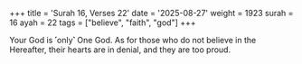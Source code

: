 +++
title = 'Surah 16, Verses 22'
date = '2025-08-27'
weight = 1923
surah = 16
ayah = 22
tags = ["believe", "faith", "god"]
+++

Your God is ˹only˺ One God. As for those who do not believe in the Hereafter, their hearts are in denial, and they are too proud.